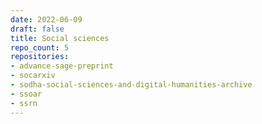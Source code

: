 ```yaml
---
date: 2022-06-09
draft: false
title: Social sciences
repo_count: 5
repositories:
- advance-sage-preprint
- socarxiv
- sodha-social-sciences-and-digital-humanities-archive
- ssoar
- ssrn
---
```



